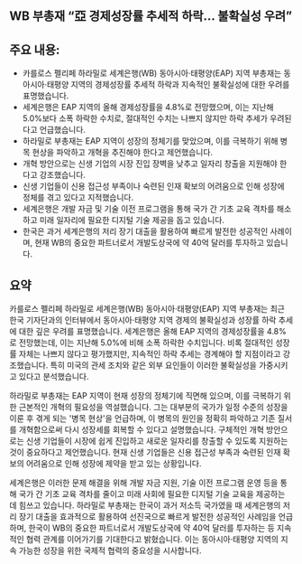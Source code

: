## WB 부총재 “亞 경제성장률 추세적 하락… 불확실성 우려”

## 주요 내용:
*   카를로스 펠리페 하라밀로 세계은행(WB) 동아시아·태평양(EAP) 지역 부총재는 동아시아·태평양 지역의 경제성장률 추세적 하락과 지속적인 불확실성에 대한 우려를 표명했습니다.
*   세계은행은 EAP 지역의 올해 경제성장률을 4.8%로 전망했으며, 이는 지난해 5.0%보다 소폭 하락한 수치로, 절대적인 수치는 나쁘지 않지만 하락 추세가 우려된다고 언급했습니다.
*   하라밀로 부총재는 EAP 지역이 성장의 정체기를 맞았으며, 이를 극복하기 위해 병목 현상을 파악하고 개혁을 추진해야 한다고 제언했습니다.
*   개혁 방안으로는 신생 기업의 시장 진입 장벽을 낮추고 일자리 창출을 지원해야 한다고 강조했습니다.
*   신생 기업들이 신용 접근성 부족이나 숙련된 인재 확보의 어려움으로 인해 성장에 정체를 겪고 있다고 지적했습니다.
*   세계은행은 개발 자금 및 기술 이전 프로그램을 통해 국가 간 기초 교육 격차를 해소하고 미래 일자리에 필요한 디지털 기술 제공을 돕고 있습니다.
*   한국은 과거 세계은행의 저리 장기 대출을 활용하여 빠르게 발전한 성공적인 사례이며, 현재 WB의 중요한 파트너로서 개발도상국에 약 40억 달러를 투자하고 있습니다.

## 요약
카를로스 펠리페 하라밀로 세계은행(WB) 동아시아·태평양(EAP) 지역 부총재는 최근 한국 기자단과의 인터뷰에서 동아시아·태평양 지역 경제의 불확실성과 성장률 하락 추세에 대한 깊은 우려를 표명했습니다. 세계은행은 올해 EAP 지역의 경제성장률을 4.8%로 전망했는데, 이는 지난해 5.0%에 비해 소폭 하락한 수치입니다. 비록 절대적인 성장률 자체는 나쁘지 않다고 평가했지만, 지속적인 하락 추세는 경계해야 할 지점이라고 강조했습니다. 특히 미국의 관세 조치와 같은 외부 요인들이 이러한 불확실성을 가중시키고 있다고 분석했습니다.

하라밀로 부총재는 EAP 지역이 현재 성장의 정체기에 직면해 있으며, 이를 극복하기 위한 근본적인 개혁의 필요성을 역설했습니다. 그는 대부분의 국가가 일정 수준의 성장을 이룬 후 겪게 되는 '병목 현상'을 언급하며, 이 병목의 원인을 정확히 파악하고 기존 질서를 개혁함으로써 다시 성장세를 회복할 수 있다고 설명했습니다. 구체적인 개혁 방안으로는 신생 기업들이 시장에 쉽게 진입하고 새로운 일자리를 창출할 수 있도록 지원하는 것이 중요하다고 제언했습니다. 현재 신생 기업들은 신용 접근성 부족과 숙련된 인재 확보의 어려움으로 인해 성장에 제약을 받고 있는 상황입니다.

세계은행은 이러한 문제 해결을 위해 개발 자금 지원, 기술 이전 프로그램 운영 등을 통해 국가 간 기초 교육 격차를 줄이고 미래 사회에 필요한 디지털 기술 교육을 제공하는 데 힘쓰고 있습니다. 하라밀로 부총재는 한국이 과거 저소득 국가였을 때 세계은행의 저리 장기 대출을 효과적으로 활용하여 선진국으로 빠르게 발전한 성공적인 사례임을 언급하며, 한국이 WB의 중요한 파트너로서 개발도상국에 약 40억 달러를 투자하는 등 지속적인 협력 관계를 이어가기를 기대한다고 밝혔습니다. 이는 동아시아·태평양 지역의 지속 가능한 성장을 위한 국제적 협력의 중요성을 시사합니다.